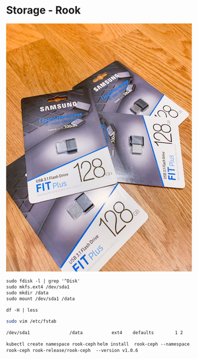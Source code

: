 # Storage - Rook

![USB Storage](../assets/usb-drives.JPG)
```
sudo fdisk -l | grep '^Disk'
sudo mkfs.ext4 /dev/sda1
sudo mkdir /data
sudo mount /dev/sda1 /data

```

`df -H | less`

```bash
sudo vim /etc/fstab
```

```
/dev/sda1               /data           ext4    defaults        1 2
```

`kubectl create namespace rook-ceph`
`helm install  rook-ceph --namespace rook-ceph rook-release/rook-ceph  --version v1.0.6`
